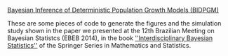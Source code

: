 [Bayesian Inference of Deterministic Population Growth Models (BIDPGM)](https://github.com/maxbiostat/papers/blob/master/CHAPTERS/Carvalho_Struchiner_Bastos_2015_Chap18_unrevised_preprint.pdf)

These are some pieces of code to generate the figures and the simulation study shown in the paper we presented at the 12th Brazilian Meeting on Bayesian Statistcs (EBEB 2014), in the book [''Interdisciplinary Bayesian Statistics''](http://www.springer.com/statistics/statistical+theory+and+methods/book/978-3-319-12453-7) of the Springer Series in Mathematics and Statistics.
